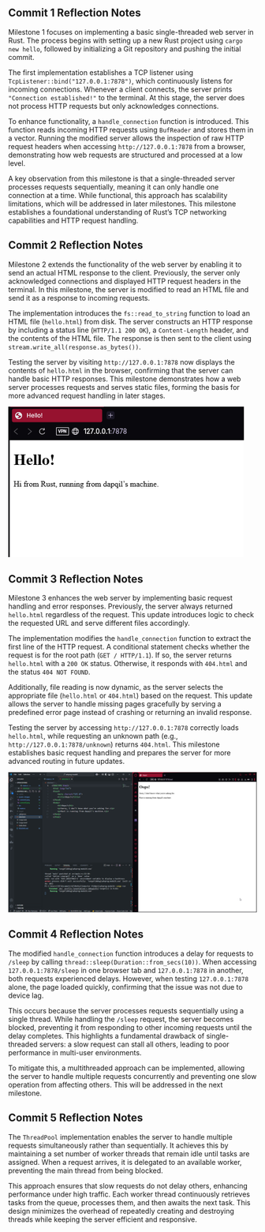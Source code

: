 ## Commit 1 Reflection Notes  

Milestone 1 focuses on implementing a basic single-threaded web server in Rust. The process begins with setting up a new Rust project using `cargo new hello`, followed by initializing a Git repository and pushing the initial commit.  

The first implementation establishes a TCP listener using `TcpListener::bind("127.0.0.1:7878")`, which continuously listens for incoming connections. Whenever a client connects, the server prints `"Connection established!"` to the terminal. At this stage, the server does not process HTTP requests but only acknowledges connections.  

To enhance functionality, a `handle_connection` function is introduced. This function reads incoming HTTP requests using `BufReader` and stores them in a vector. Running the modified server allows the inspection of raw HTTP request headers when accessing `http://127.0.0.1:7878` from a browser, demonstrating how web requests are structured and processed at a low level.  

A key observation from this milestone is that a single-threaded server processes requests sequentially, meaning it can only handle one connection at a time. While functional, this approach has scalability limitations, which will be addressed in later milestones. This milestone establishes a foundational understanding of Rust’s TCP networking capabilities and HTTP request handling.  


## Commit 2 Reflection Notes  

Milestone 2 extends the functionality of the web server by enabling it to send an actual HTML response to the client. Previously, the server only acknowledged connections and displayed HTTP request headers in the terminal. In this milestone, the server is modified to read an HTML file and send it as a response to incoming requests.  

The implementation introduces the `fs::read_to_string` function to load an HTML file (`hello.html`) from disk. The server constructs an HTTP response by including a status line (`HTTP/1.1 200 OK`), a `Content-Length` header, and the contents of the HTML file. The response is then sent to the client using `stream.write_all(response.as_bytes())`.  

Testing the server by visiting `http://127.0.0.1:7878` now displays the contents of `hello.html` in the browser, confirming that the server can handle basic HTTP responses. This milestone demonstrates how a web server processes requests and serves static files, forming the basis for more advanced request handling in later stages.  

![Commit 2 screen capture](/assets/images/commit2.png)  


## Commit 3 Reflection Notes  

Milestone 3 enhances the web server by implementing basic request handling and error responses. Previously, the server always returned `hello.html` regardless of the request. This update introduces logic to check the requested URL and serve different files accordingly.  

The implementation modifies the `handle_connection` function to extract the first line of the HTTP request. A conditional statement checks whether the request is for the root path (`GET / HTTP/1.1`). If so, the server returns `hello.html` with a `200 OK` status. Otherwise, it responds with `404.html` and the status `404 NOT FOUND`.  

Additionally, file reading is now dynamic, as the server selects the appropriate file (`hello.html` or `404.html`) based on the request. This update allows the server to handle missing pages gracefully by serving a predefined error page instead of crashing or returning an invalid response.  

Testing the server by accessing `http://127.0.0.1:7878` correctly loads `hello.html`, while requesting an unknown path (e.g., `http://127.0.0.1:7878/unknown`) returns `404.html`. This milestone establishes basic request handling and prepares the server for more advanced routing in future updates.  

![Commit 3 screen capture](/assets/images/commit3.png)  


## Commit 4 Reflection Notes  

The modified `handle_connection` function introduces a delay for requests to `/sleep` by calling `thread::sleep(Duration::from_secs(10))`. When accessing `127.0.0.1:7878/sleep` in one browser tab and `127.0.0.1:7878` in another, both requests experienced delays. However, when testing `127.0.0.1:7878` alone, the page loaded quickly, confirming that the issue was not due to device lag.  

This occurs because the server processes requests sequentially using a single thread. While handling the `/sleep` request, the server becomes blocked, preventing it from responding to other incoming requests until the delay completes. This highlights a fundamental drawback of single-threaded servers: a slow request can stall all others, leading to poor performance in multi-user environments.  

To mitigate this, a multithreaded approach can be implemented, allowing the server to handle multiple requests concurrently and preventing one slow operation from affecting others. This will be addressed in the next milestone.  


## Commit 5 Reflection Notes  

The `ThreadPool` implementation enables the server to handle multiple requests simultaneously rather than sequentially. It achieves this by maintaining a set number of worker threads that remain idle until tasks are assigned. When a request arrives, it is delegated to an available worker, preventing the main thread from being blocked.  

This approach ensures that slow requests do not delay others, enhancing performance under high traffic. Each worker thread continuously retrieves tasks from the queue, processes them, and then awaits the next task. This design minimizes the overhead of repeatedly creating and destroying threads while keeping the server efficient and responsive.  